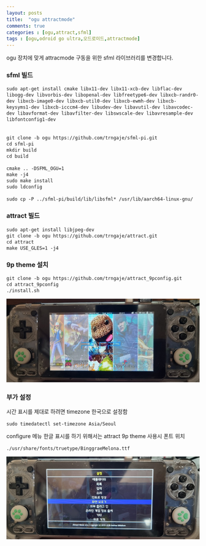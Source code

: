 ```yaml
---
layout: posts
title:  "ogu attractmode"
comments: true
categories : [ogu,attract,sfml]
tags : [ogu,odroid go ultra,오드로이드,attractmode]
---
```


ogu 장치에 맞게 attracmode 구동을 위한 sfml 라이브러리를 변경합니다.

### sfml 빌드

    sudo apt-get install cmake libx11-dev libx11-xcb-dev libflac-dev libogg-dev libvorbis-dev libopenal-dev libfreetype6-dev libxcb-randr0-dev libxcb-image0-dev libxcb-util0-dev libxcb-ewmh-dev libxcb-keysyms1-dev libxcb-icccm4-dev libudev-dev libavutil-dev libavcodec-dev libavformat-dev libavfilter-dev libswscale-dev libavresample-dev libfontconfig1-dev


    git clone -b ogu https://github.com/trngaje/sfml-pi.git
    cd sfml-pi
    mkdir build
    cd build

    cmake .. -DSFML_OGU=1
    make -j4
    sudo make install
    sudo ldconfig

    sudo cp -P ../sfml-pi/build/lib/libsfml* /usr/lib/aarch64-linux-gnu/


### attract 빌드

    sudo apt-get install libjpeg-dev
    git clone -b ogu https://github.com/trngaje/attract.git
    cd attract
    make USE_GLES=1 -j4

### 9p theme 설치

    git clone -b ogu https://github.com/trngaje/attract_9pconfig.git
    cd attract_9pconfig
    ./install.sh

![](/images/2023-02-05/am_9p.jpg)

### 부가 설정

시간 표시를 제대로 하려면 timezone 한국으로 설정함

    sudo timedatectl set-timezone Asia/Seoul

configure 메뉴 한글 표시를 하기 위해서는
attract 9p theme 사용시 폰트 위치

    ./usr/share/fonts/truetype/BinggraeMelona.ttf

![](/images/2023-02-05/am_config.jpg)
